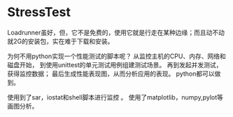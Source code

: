 # StressTest
Loadrunner虽好，但，它不是免费的，使用它就是行走在某种边缘；而且动不动就2G的安装包，实在难于下载和安装。

为何不用python实现一个性能测试的脚本呢？ 
从监控主机的CPU、内存、网络和磁盘开始， 
到使用unittest的单元测试用例组建测试场景。 
再到发起并发测试，获得监控数据； 
最后生成性能表现图，从而分析应用的表现。 
python都可以做到。 

使用到了sar，iostat和shell脚本进行监控 。
使用了matplotlib，numpy,pylot等画图分析。
